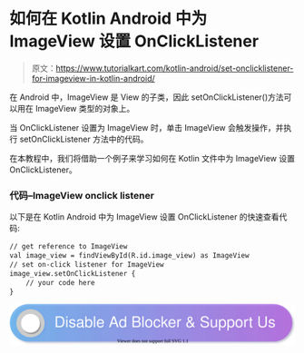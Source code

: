 # 如何在 Kotlin Android 中为 ImageView 设置 OnClickListener

> 原文：<https://www.tutorialkart.com/kotlin-android/set-onclicklistener-for-imageview-in-kotlin-android/>

在 Android 中，ImageView 是 View 的子类，因此 setOnClickListener()方法可以用在 ImageView 类型的对象上。

当 OnClickListener 设置为 ImageView 时，单击 ImageView 会触发操作，并执行 setOnClickListener 方法中的代码。

在本教程中，我们将借助一个例子来学习如何在 Kotlin 文件中为 ImageView 设置 OnClickListener。

### 代码–ImageView onclick listener

以下是在 Kotlin Android 中为 ImageView 设置 OnClickListener 的快速查看代码:

```
// get reference to ImageView
val image_view = findViewById(R.id.image_view) as ImageView
// set on-click listener for ImageView
image_view.setOnClickListener {
    // your code here
}
```

[![](img/925da31b32d6bc3827932f6c8afb11bb.png)](https://www.tutorialkart.com/)